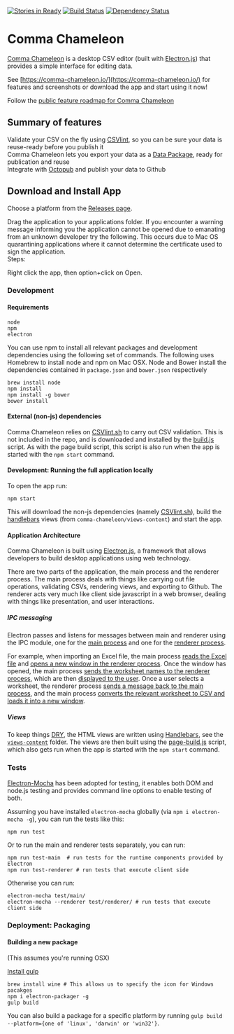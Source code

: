 [![Stories in Ready](https://badge.waffle.io/theodi/edward-csvhands.svg?label=ready&title=Ready)](http://waffle.io/theodi/edward-csvhands)
[![Build Status](https://travis-ci.org/theodi/comma-chameleon.svg?branch=master)](https://travis-ci.org/theodi/comma-chameleon)
[![Dependency Status](https://dependencyci.com/github/theodi/comma-chameleon/badge)](https://dependencyci.com/github/theodi/comma-chameleon)

# Comma Chameleon

[Comma Chameleon](https://comma-chameleon.io/) is a desktop CSV editor (built with [Electron.js](electron.atom.io)) that provides a simple interface for editing data.

See [https://comma-chameleon.io/](https://comma-chameleon.io/) for features and screenshots or download the app and start using it now!

Follow the [public feature roadmap for Comma Chameleon](https://trello.com/b/2xc7Q0kd/labs-public-toolbox-roadmap?menu=filter&filter=label:Comma%20Chameleon)

## Summary of features

Validate your CSV on the fly using [CSVlint](http://csvlint.io/), so you can be sure your data is reuse-ready before you publish it  
Comma Chameleon lets you export your data as a [Data Package](http://data.okfn.org/doc/data-package), ready for publication and reuse  
Integrate with [Octopub](https://octopub.io/) and publish your data to Github  

## Download and Install App

Choose a platform from the [Releases page](https://github.com/theodi/comma-chameleon/releases/latest).

Drag the application to your applications folder. If you encounter a warning message informing you the application cannot be opened due to emanating from an unknown developer try the following. This occurs due to Mac OS quarantining applications where it cannot determine the certificate used to sign the application.  
Steps:

Right click the app, then option+click on Open.

### Development

#### Requirements

`node`  
`npm`  
`electron`

You can use npm to install all relevant packages and development dependencies using the following set of commands. The following uses Homebrew to install node and npm on Mac OSX. Node and Bower install the dependencies contained in `package.json` and `bower.json` respectively
```
brew install node
npm install
npm install -g bower
bower install
```

#### External (non-js) dependencies

Comma Chameleon relies on [CSVlint.sh](https://github.com/theodi/csvlint.sh) to carry out CSV validation. This is not included in the repo, and is downloaded and installed by the [build.js](https://github.com/theodi/comma-chameleon/blob/master/scripts/build.js) script. As with the page build script, this script is also run when the app is started with the `npm start` command.

#### Development: Running the full application locally

To open the app run:

```
npm start
```

This will download the non-js dependencies (namely [CSVlint.sh](https://github.com/theodi/csvlint.sh)), build the [handlebars](http://handlebarsjs.com/) views (from `comma-chameleon/views-content`) and start the app.


#### Application Architecture

Comma Chameleon is built using [Electron.js](electron.atom.io), a framework that allows developers to build desktop applications using web technology.

There are two parts of the application, the main process and the renderer process. The main process deals with things like carrying out file operations, validating CSVs, rendering views, and exporting to Github. The renderer acts very much like client side javascript in a web browser, dealing with things like presentation, and user interactions.

##### IPC messaging

Electron passes and listens for messages between main and renderer using the IPC module, one for the [main process](https://github.com/electron/electron/blob/master/docs/api/ipc-main.md) and one for the [renderer process](https://github.com/electron/electron/blob/master/docs/api/ipc-renderer.md).

For example, when importing an Excel file, the main process [reads the Excel file](https://github.com/theodi/comma-chameleon/blob/master/main/excel.js#L7) and [opens a new window in the renderer process](https://github.com/theodi/comma-chameleon/blob/master/main/excel.js#L12). Once the window has opened, the main process [sends the worksheet names to the renderer process](https://github.com/theodi/comma-chameleon/blob/master/main/excel.js#L14), which are then [displayed to the user](https://github.com/theodi/comma-chameleon/blob/master/views/views-content/select_worksheet.html#L18). Once a user selects a worksheet, the renderer process [sends a message back to the main process](https://github.com/theodi/comma-chameleon/blob/master/views/views-content/select_worksheet.html#L27), and the main process [converts the relevant worksheet to CSV and loads it into a new window](https://github.com/theodi/comma-chameleon/blob/master/main/excel.js#L17).

##### Views

To keep things [DRY](https://en.wikipedia.org/wiki/Don%27t_repeat_yourself), the HTML views are written using [Handlebars](http://handlebarsjs.com/), see the [`views-content`](https://github.com/theodi/comma-chameleon/blob/master/views/views-content) folder. The views are then built using the [page-build.js](https://github.com/theodi/comma-chameleon/blob/master/scripts/page-build.js) script, which also gets run when the app is started with the `npm start` command.

### Tests

[Electron-Mocha](https://github.com/jprichardson/electron-mocha) has been adopted for testing, it enables both DOM and node.js testing and provides command line options to enable testing of both.

Assuming you have installed `electron-mocha` globally (via `npm i electron-mocha -g`), you can run the tests like this:

```
npm run test
```

Or to run the main and renderer tests separately, you can run:

```
npm run test-main  # run tests for the runtime components provided by Electron
npm run test-renderer # run tests that execute client side
```

Otherwise you can run:

```
electron-mocha test/main/
electron-mocha --renderer test/renderer/ # run tests that execute client side
```

### Deployment: Packaging

#### Building a new package

(This assumes you're running OSX)

[Install gulp](https://github.com/gulpjs/gulp/blob/master/docs/getting-started.md)
```
brew install wine # This allows us to specify the icon for Windows pacakges
npm i electron-packager -g
gulp build
```

You can also build a package for a specific platform by running `gulp build --platform={one of 'linux', 'darwin' or 'win32'}`.
